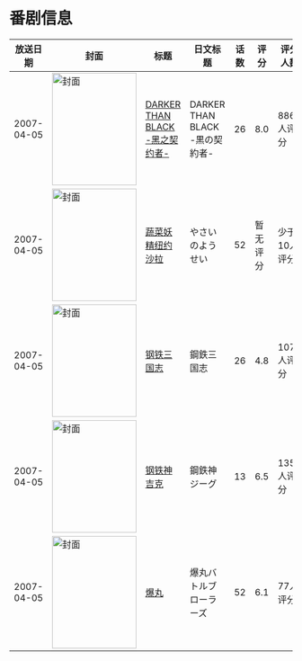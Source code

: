 # 番剧信息

|放送日期|封面|标题|日文标题|话数|评分|评分人数|
|---|---|---|---|---|---|---|
|2007-04-05|<img src="//lain.bgm.tv/pic/cover/c/17/00/292_86ZrF.jpg" alt="封面" style="width:150px;height:200px;object-fit:cover;">|[DARKER THAN BLACK -黑之契约者-](https://bangumi.tv/subject/292)|DARKER THAN BLACK -黒の契約者-|26|8.0|8865人评分|
|2007-04-05|<img src="//lain.bgm.tv/pic/cover/c/23/ef/8736_LB0Bv.jpg" alt="封面" style="width:150px;height:200px;object-fit:cover;">|[蔬菜妖精纽约沙拉](https://bangumi.tv/subject/8736)|やさいのようせい|52|暂无评分|少于10人评分|
|2007-04-05|<img src="//lain.bgm.tv/pic/cover/c/de/1b/11210_hfC08.jpg" alt="封面" style="width:150px;height:200px;object-fit:cover;">|[钢铁三国志](https://bangumi.tv/subject/11210)|鋼鉄三国志|26|4.8|107人评分|
|2007-04-05|<img src="//lain.bgm.tv/pic/cover/c/39/5a/14538_mQlBZ.jpg" alt="封面" style="width:150px;height:200px;object-fit:cover;">|[钢铁神吉克](https://bangumi.tv/subject/14538)|鋼鉄神ジーグ|13|6.5|135人评分|
|2007-04-05|<img src="//lain.bgm.tv/pic/cover/c/a6/ef/38429_nZEdS.jpg" alt="封面" style="width:150px;height:200px;object-fit:cover;">|[爆丸](https://bangumi.tv/subject/38429)|爆丸バトルブローラーズ|52|6.1|77人评分|
